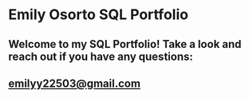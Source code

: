# Emily Osorto SQL Portfolio
## Welcome to my SQL Portfolio! Take a look and reach out if you have any questions: 
## emilyy22503@gmail.com
